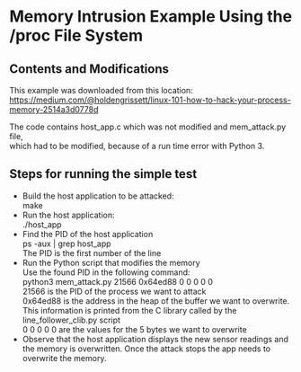 # Memory Intrusion Example Using the /proc File System

## Contents and Modifications
This example was downloaded from this location:  
 https://medium.com/@holdengrissett/linux-101-how-to-hack-your-process-memory-2514a3d0778d  

The code contains host_app.c which was not modified and mem_attack.py file,  
 which had to be modified, because of a run time error with Python 3.

## Steps for running the simple test

  * Build the host application to be attacked:  
    make  
  * Run the host application:  
    ./host_app  
  * Find the PID of the host application  
    ps -aux | grep host_app  
    The PID is the first number of the line
  * Run the Python script that modifies the memory  
    Use the found PID in the following command:  
    python3 mem_attack.py 21566 0x64ed88 0 0 0 0 0  
    21566 is the PID of the process we want to attack  
    0x64ed88 is the address in the heap of the buffer we want to overwrite.  
    This information is printed from the C library called by the line_follower_clib.py script  
    0 0 0 0 0 are the values for the 5 bytes we want to overwrite  
  * Observe that the host application displays the new sensor readings and the memory is overwritten. 
    Once the attack stops the app needs to overwrite the memory. 
    
   
